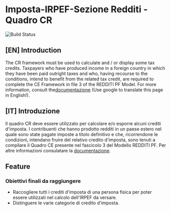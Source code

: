 # Imposta-IRPEF-Sezione Redditi - Quadro CR
![Build Status](https://circleci.com/gh/openfisca/openfisca-italy.svg?style=shield&circle-token=:circle-token)
## [EN] Introduction
The CR framework must be used to calculate and / or display some tax credits.
Taxpayers who have produced income in a foreign country in which they have been paid outright taxes and who, having recourse to the conditions, intend to benefit from the related tax credit, are required to complete the CE Framework in file 3 of the REDDITI PF Model. For more information, consult the[documentazione](https://infoprecompilata.agenziaentrate.gov.it/portale/quadro-cr-crediti-d-imposta) (Use google to translate this page in English!).
## [IT] Introduzione
Il quadro CR deve essere utilizzato per calcolare e/o esporre alcuni crediti d'imposta.
I contribuenti che hanno prodotto redditi in un paese estero nel quale sono state pagate imposte a titolo definitivo e che, ricorrendone le condizioni, intendano fruire del relativo credito d'imposta, sono tenuti a compilare il Quadro CE presente nel fascicolo 3 del Modello REDDITI PF. Per altre informazioni consulatare la [documentazione](https://infoprecompilata.agenziaentrate.gov.it/portale/quadro-cr-crediti-d-imposta).
## Feature
### Obiettivi finali da raggiungere
* Raccogliere tutti i crediti d'imposta di una persona fisica per poter essere utilizzati nel calcolo dell'IRPEF da versare.
* Distinguere le varie categorie di credito d'imposta.
